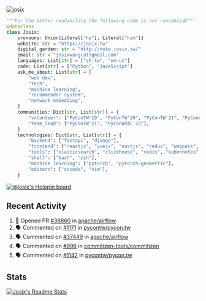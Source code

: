 ![josix](https://komarev.com/ghpvc/?username=josix)
```python
"""For the better readability the following code is not runnable😆"""
@dataclass
class Josix:
    pronouns: Union[Literal["he"], Literal["him"]]
    website: str = "https://josix.tw"
    digital_garden: str = "http://note.josix.tw/"
    email: str = "josixwang(at)gmail.com"
    languages: List[str] = ["zh-tw", "en-us"]
    code: List[str] = ["Python", "JavaScript"]
    ask_me_about: List[str] = [
        "web dev",
        "tech",
        "machine learning",
        "recommender system",
        "network embedding",
    ]
    communities: Dict[str, List[str]] = {
        "volunteer": ["PyConTW'19", "PyConTW'20", "PyConTW'21", "PyConAPAC'22"],
        "team_lead": ["PyConTW'21", "PyConAPAC'22"],
    }
    technologies: Dict[str, List[str]] = {
        "backend": ["fastapi", "django"],
        "frontend": ["reactjs", "vuejs", "nuxtjs", "redux", "webpack", "tailwindcss"],
        "tools": ["elasticsearch", "clickhouse", "redis", "kubernetes", "docker"],
        "shell": ["bash", "zsh"],
        "machine_learning": ["pytorch", "pytorch-geometric"],
        "editors": ["vscode", "vim"],
    }
```
[![@josix's Holopin board](https://holopin.io/api/user/board?user=josix)](https://holopin.io/@josix)

## Recent Activity
<!--START_SECTION:activity-->
1. 💪 Opened PR [#38860](https://github.com/apache/airflow/pull/38860) in [apache/airflow](https://github.com/apache/airflow)
2. 🗣 Commented on [#1171](https://github.com/pycontw/pycon.tw/pull/1171#issuecomment-2044406073) in [pycontw/pycon.tw](https://github.com/pycontw/pycon.tw)
3. 🗣 Commented on [#37449](https://github.com/apache/airflow/issues/37449#issuecomment-2041992100) in [apache/airflow](https://github.com/apache/airflow)
4. 🗣 Commented on [#996](https://github.com/commitizen-tools/commitizen/pull/996#issuecomment-2029543803) in [commitizen-tools/commitizen](https://github.com/commitizen-tools/commitizen)
5. 🗣 Commented on [#1142](https://github.com/pycontw/pycon.tw/issues/1142#issuecomment-2002096919) in [pycontw/pycon.tw](https://github.com/pycontw/pycon.tw)
<!--END_SECTION:activity-->



## Stats
[![Josix's Readme Stats](https://github-readme-stats.vercel.app/api?username=josix&show_icons=true&theme=default&count_private=true&card_width=400)](https://github.com/anuraghazra/github-readme-stats)
